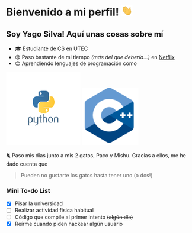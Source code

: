 # Bienvenido a mi perfil! <img width="30px" src="https://github.com/SatYu26/SatYu26/raw/master/Assets/Hi.gif" />
## Soy Yago Silva! Aquí unas cosas sobre mí
- 🎓 Estudiante de CS en UTEC
- 😪 Paso bastante de mi tiempo *(más del que debería...)* en [Netflix](https://www.netflix.com/browse)
- 😍 Aprendiendo lenguajes de programación como 

![Python](imagen/piton2.png) ![Cpp](imagen/cpp2.png)

🐈 Paso mis días junto a mis 2 gatos, Paco y Mishu. Gracias a ellos, me he dado cuenta que 
> Pueden no gustarte los gatos hasta tener uno (o dos!)
### Mini To-do List
- [x] Pisar la universidad 
- [ ] Realizar actividad fisica habitual
- [ ] Código que compile al primer intento ~~(algún día)~~ 
- [x] Reírme cuando piden hackear algún usuario

